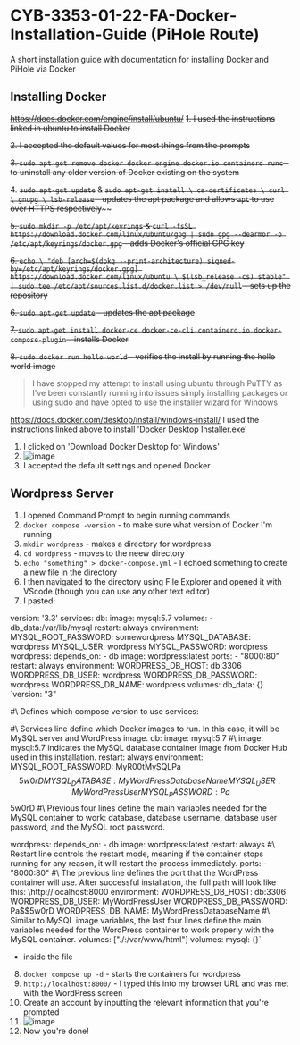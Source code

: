 # CYB-3353-01-22-FA-Docker-Installation-Guide (PiHole Route)
A short installation guide with documentation for installing Docker and PiHole via Docker

## Installing Docker
~~https://docs.docker.com/engine/install/ubuntu/~~
~~1. I used the instructions linked in ubuntu to install Docker~~

~~2. I accepted the default values for most things from the prompts~~

~~3. `sudo apt-get remove docker docker-engine docker.io containerd runc` - to uninstall any older version of Docker existing on the system~~

~~4. `sudo apt-get update` & `sudo apt-get install \ ca-certificates \ curl \ gnupg \ lsb-release` - updates the apt package and allows `apt` to use over HTTPS respectively~~~~

~~5. `sudo mkdir -p /etc/apt/keyrings` & `curl -fsSL https://download.docker.com/linux/ubuntu/gpg | sudo gpg --dearmor -o /etc/apt/keyrings/docker.gpg` - adds Docker's official GPG key~~

~~6. `echo \
  "deb [arch=$(dpkg --print-architecture) signed-by=/etc/apt/keyrings/docker.gpg] https://download.docker.com/linux/ubuntu \
  $(lsb_release -cs) stable" | sudo tee /etc/apt/sources.list.d/docker.list > /dev/null` - sets up the repository~~

~~6. `sudo apt-get update` - updates the apt package~~

~~7. `sudo apt-get install docker-ce docker-ce-cli containerd.io docker-compose-plugin` - installs Docker~~

~~8. `sudo docker run hello-world` - verifies the install by running the hello world image~~
> I have stopped my attempt to install using ubuntu through PuTTY as I've been constantly running into issues simply installing packages or using sudo and have opted to use the installer wizard for Windows

https://docs.docker.com/desktop/install/windows-install/
 I used the instructions linked above to install 'Docker Desktop Installer.exe'
 1. I clicked on 'Download Docker Desktop for Windows'
 2. ![image](https://user-images.githubusercontent.com/56270888/201550454-4844c439-d55e-4bba-a493-335912df855c.png)
 3. I accepted the default settings and opened Docker

## Wordpress Server
1. I opened Command Prompt to begin running commands
2. `docker compose -version` - to make sure what version of Docker I'm running
3. `mkdir wordpress` - makes a directory for wordpress
4. `cd wordpress` - moves to the neew directory
5. `echo "something" > docker-compose.yml` - I echoed something to create a new file in the directory
6. I then navigated to the directory using File Explorer and opened it with VScode (though you can use any other text editor)
7. I pasted:

version: '3.3'
services:
   db:
     image: mysql:5.7
     volumes:
       - db_data:/var/lib/mysql
     restart: always
     environment:
       MYSQL_ROOT_PASSWORD: somewordpress
       MYSQL_DATABASE: wordpress
       MYSQL_USER: wordpress
       MYSQL_PASSWORD: wordpress
   wordpress:
     depends_on:
       - db
     image: wordpress:latest
     ports:
       - "8000:80"
     restart: always
     environment:
       WORDPRESS_DB_HOST: db:3306
       WORDPRESS_DB_USER: wordpress
       WORDPRESS_DB_PASSWORD: wordpress
       WORDPRESS_DB_NAME: wordpress
volumes:
    db_data: {}
`version: "3" 

#\ Defines which compose version to use
services:

  #\ Services line define which Docker images to run. In this case, it will be MySQL server and WordPress image.
  db:
    image: mysql:5.7
    #\ image: mysql:5.7 indicates the MySQL database container image from Docker Hub used in this installation.
    restart: always
    environment:
      MYSQL_ROOT_PASSWORD: MyR00tMySQLPa$$5w0rD
      MYSQL_DATABASE: MyWordPressDatabaseName
      MYSQL_USER: MyWordPressUser
      MYSQL_PASSWORD: Pa$$5w0rD
      #\ Previous four lines define the main variables needed for the MySQL container to work: database, database username, database user password, and the MySQL root password.

  wordpress:
    depends_on:
      - db
    image: wordpress:latest
    restart: always
    #\ Restart line controls the restart mode, meaning if the container stops running for any reason, it will restart the process immediately.
    ports:
      - "8000:80"
      #\ The previous line defines the port that the WordPress container will use. After successful installation, the full path will look like this: \http://localhost:8000
    environment:
      WORDPRESS_DB_HOST: db:3306
      WORDPRESS_DB_USER: MyWordPressUser
      WORDPRESS_DB_PASSWORD: Pa$$5w0rD
      WORDPRESS_DB_NAME: MyWordPressDatabaseName
#\ Similar to MySQL image variables, the last four lines define the main variables needed for the WordPress container to work properly with the MySQL container.
    volumes:
      ["./:/var/www/html"]
volumes:
  mysql: {}` 
  
  - inside the file
8. `docker compose up -d` - starts the containers for wordpress
9. `http://localhost:8000/` - I typed this into my browser URL and was met with the WordPress screen
10. Create an account by inputting the relevant information that you're prompted
11. ![image](https://user-images.githubusercontent.com/56270888/201551298-8395cf4a-b8c9-42a4-a8df-c0bfb676d41c.png)
12. Now you're done!

